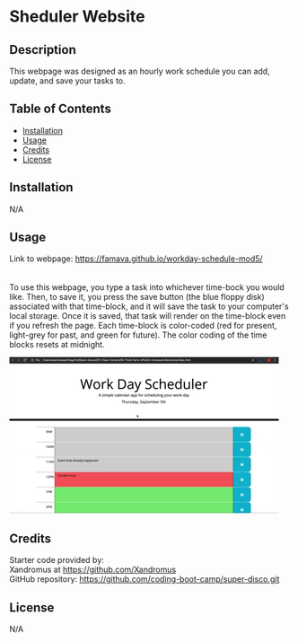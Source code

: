 # Sheduler Website

## Description

This webpage was designed as an hourly work schedule you can add, update, and save your tasks to.

## Table of Contents

- [Installation](#installation)
- [Usage](#usage)
- [Credits](#credits)
- [License](#license)

## Installation

N/A

## Usage

Link to webpage: https://famava.github.io/workday-schedule-mod5/
<br/> 
<br/>
<br/>To use this webpage, you type a task into whichever time-bock you would like. Then, to save it, you press the save button (the blue floppy disk) associated with that time-block, and it will save the task to your computer's local storage. Once it is saved, that task will render on the time-block even if you refresh the page. Each time-block is color-coded (red for present, light-grey for past, and green for future). The color coding of the time blocks resets at midnight.

![alt text](assets/pic/05-third-party-apis-homework-demo.gif)

## Credits

Starter code provided by:
<br/>Xandromus at https://github.com/Xandromus
<br/>GitHub repository:  https://github.com/coding-boot-camp/super-disco.git

## License

N/A
